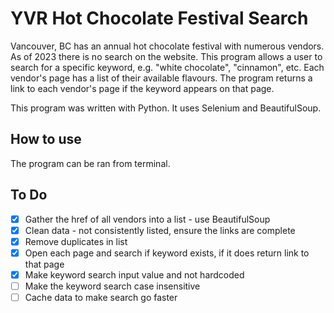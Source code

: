 # YVR Hot Chocolate Festival Search
Vancouver, BC has an annual hot chocolate festival with numerous vendors. As of 2023 there is no search on the website. This program allows a user to search for a specific keyword, e.g. "white chocolate", "cinnamon", etc. Each vendor's page has a list of their available flavours. The program returns a link to each vendor's page if the keyword appears on that page. 

This program was written with Python. It uses Selenium and BeautifulSoup. 

## How to use
The program can be ran from terminal. 

## To Do
- [x] Gather the href of all vendors into a list - use BeautifulSoup
- [x] Clean data - not consistently listed, ensure the links are complete
- [x] Remove duplicates in list
- [x] Open each page and search if keyword exists, if it does return link to that page
- [x] Make keyword search input value and not hardcoded
- [ ] Make the keyword search case insensitive
- [ ] Cache data to make search go faster

